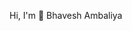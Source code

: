 Hi, I'm 👋 Bhavesh Ambaliya

<!--
**bhaveshambaliya/bhaveshambaliya** is a ✨ _special_ ✨ repository because its `README.md` (this file) appears on your GitHub profile.

✿ My skills :
===========
✔️ HTML, HTML5
✔️ CSS, CSS3, Flexbox, CSS Grid, SASS, SCSS
✔️ JavaScript/jQuery
✔️ Responsive and cross-browser websites
✔️ Pixel Perfect
✔️ Bootstrap
✔️ Adobe Photoshop, Figma, AI,XD
✔️ PSD to html, psd to WordPress 
✔️ SVG, Animations
✔️ WordPress, PHP

